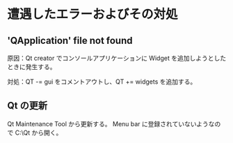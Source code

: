 # 遭遇したエラーおよびその対処

## 'QApplication' file not found

原因：Qt creator でコンソールアプリケーションに Widget を追加しようとしたときに発生する。

対処：QT -= gui をコメントアウトし、QT += widgets を追加する。

## Qt の更新

Qt Maintenance Tool から更新する。
Menu bar に登録されていないようなので C:\Qt から開く。
